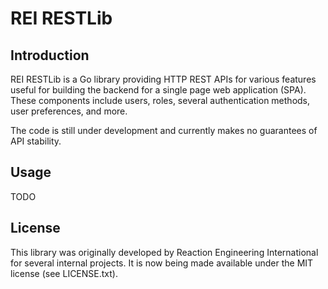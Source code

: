 # REI RESTLib #

## Introduction ##

REI RESTLib is a Go library providing HTTP REST APIs for various features useful for building the backend for a single page web application (SPA). These components include users, roles, several authentication methods, user preferences, and more.

The code is still under development and currently makes no guarantees of API stability.

## Usage ##

TODO

## License ##

This library was originally developed by Reaction Engineering International for several internal projects. It is now being made available under the MIT license (see LICENSE.txt).
